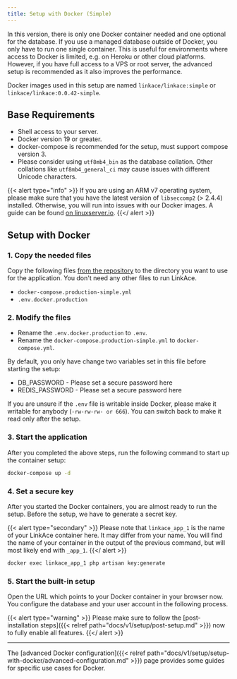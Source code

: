 ```yaml
---
title: Setup with Docker (Simple)
---
```


In this version, there is only one Docker container needed and one optional for the database. If you use a managed database outside of Docker, you only have to run one single container. This is useful for environments where access to Docker is limited, e.g. on Heroku or other cloud platforms. However, if you have full access to a VPS or root server, the advanced setup is recommended as it also improves the performance.

Docker images used in this setup are named `linkace/linkace:simple` or `linkace/linkace:0.0.42-simple`.


## Base Requirements

* Shell access to your server.
* Docker version 19 or greater.
* docker-compose is recommended for the setup, must support compose version 3.
* Please consider using `utf8mb4_bin` as the database collation. Other collations like `utf8mb4_general_ci` may cause issues with different Unicode characters.

{{< alert type="info" >}}
If you are using an ARM v7 operating system, please make sure that you have the latest version of `libseccomp2` (> 2.4.4) installed. Otherwise, you will run into issues with our Docker images. A guide can be found [on linuxserver.io](https://docs.linuxserver.io/faq#option-2).
{{</ alert >}}


## Setup with Docker

### 1. Copy the needed files

Copy the following files [from the repository](https://github.com/Kovah/LinkAce) to the directory you want to use for the application. You don't need any other files to run LinkAce.

* `docker-compose.production-simple.yml`
* `.env.docker.production`

### 2. Modify the files

* Rename the `.env.docker.production` to `.env`.
* Rename the `docker-compose.production-simple.yml` to `docker-compose.yml`.

By default, you only have change two variables set in this file before starting the setup:

* DB_PASSWORD - Please set a secure password here
* REDIS_PASSWORD - Please set a secure password here

If you are unsure if the `.env` file is writable inside Docker, please make it writable for anybody (`-rw-rw-rw- or 666`). You can switch back to make it read only after the setup.

### 3. Start the application

After you completed the above steps, run the following command to start up the container setup:

```bash
docker-compose up -d
```

### 4. Set a secure key

After you started the Docker containers, you are almost ready to run the setup. Before the setup, we have to generate a secret key.

{{< alert type="secondary" >}}
Please note that `linkace_app_1` is the name of your LinkAce container here. It may differ from your name. You will find the name of your container in the output of the previous command, but will most likely end with `_app_1`.
{{</ alert >}}

```bash
docker exec linkace_app_1 php artisan key:generate
```

### 5. Start the built-in setup

Open the URL which points to your Docker container in your browser now. You configure the database and your user account in the following process.

{{< alert type="warning" >}}
Please make sure to follow the [post-installation steps]({{< relref path="docs/v1/setup/post-setup.md" >}}) now to fully enable all features.
{{</ alert >}}

---

The [advanced Docker configuration]({{< relref path="docs/v1/setup/setup-with-docker/advanced-configuration.md" >}}) page provides some guides for specific use cases for Docker.
